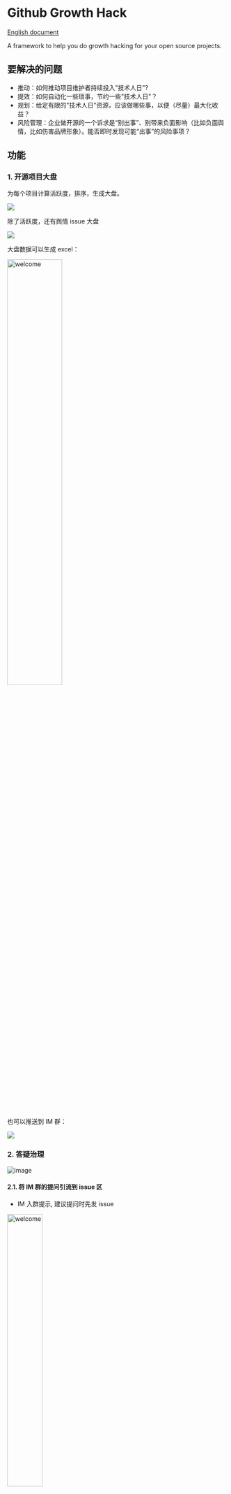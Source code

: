 # Github Growth Hack

[English document](README-en.md)

A framework to help you do growth hacking for your open source projects.

## 要解决的问题

- 推动：如何推动项目维护者持续投入"技术人日"?
- 提效：如何自动化一些琐事，节约一些"技术人日"？
- 规划：给定有限的"技术人日"资源，应该做哪些事，以便（尽量）最大化收益？
- 风险管理：企业做开源的一个诉求是“别出事”、别带来负面影响（比如负面舆情，比如伤害品牌形象）。能否即时发现可能“出事”的风险事项？

## 功能

### 1. 开源项目大盘

为每个项目计算活跃度，排序，生成大盘。

![](grafana.png)

除了活跃度，还有舆情 issue 大盘

![](https://user-images.githubusercontent.com/26001097/157366957-6fb03357-97e0-47b3-80e5-e8b8c88ad96e.png)

大盘数据可以生成 excel：

 <img src="https://user-images.githubusercontent.com/26001097/183243770-fb9a9805-f9e3-4750-b551-c29a46385248.png" width = "50%" height = "50%" alt="welcome" align=center />

也可以推送到 IM 群：

![](https://user-images.githubusercontent.com/26001097/156523792-34acd5ac-577e-4981-b026-3f26361e46db.png)

### 2. 答疑治理

![image](https://user-images.githubusercontent.com/26001097/158101918-4073f091-90e0-4e92-ae70-b6d9dead0676.png)

#### 2.1. 将 IM 群的提问引流到 issue 区

- IM 入群提示, 建议提问时先发 issue

 <img src="https://user-images.githubusercontent.com/26001097/157403838-3d789e25-e9cc-4fdf-9606-59894feaa0e6.png" width = "40%" height = "40%" alt="welcome" align=center />

- 用户艾特机器人，可以查看使用帮助

#### 2.2. 推动 owner 回复 issue

- 带着 issue 艾特机器人，机器人开始帮忙催 owner 回 issue

- 定时催促，直到回复了 issue

- 如果长时间不回复，舆情风险上升，机器人会在别的群里也催促 owner

#### 2.3. issue assigned 群聊提醒

issue 被 assign 后，在 IM 群中提醒当事人。
![image](https://user-images.githubusercontent.com/26001097/157380722-b9dac88a-b8cb-48ef-bccf-5536db319264.png)

#### 2.4. 舆情 issue 治理

我们定义舆情 issue 有不同等级：
| level | 标准 |
| -- | -- |
| 1 | 有用户在群里贴出来 issue 、寻求解答 |
| 2 | 有用户在群里贴出来 issue 、寻求解答，但催促 owner 后仍未回复。 |
| 3 | 5 天没人回复的 issue |
| 4 | 30 天没人回复的 issue |

基于上述抽象，本工具提供了治理舆情 issue 的解决方案

##### 2.4.1. 舆情 issue 扫描、报警

定期找出长时间未回复的 issue，在大群中报警，通知项目维护者。

 <img src="https://user-images.githubusercontent.com/26001097/156523399-c044b214-c454-46dd-a71f-77bde5b73121.png" width = "40%" height = "40%" alt="welcome" align=center />

![](https://user-images.githubusercontent.com/26001097/156515698-ebaf02ab-5ffe-4fb9-9201-a76e44274d3a.png)

##### 2.4.2. 小群预报警

在大群报警之前，可以提前 1 天在小群友情提醒，更加人性化。

![image](https://user-images.githubusercontent.com/26001097/157793252-e07aec12-df0d-4128-b790-0d31f1bd31a3.png)

### 3. 活跃度检查: liveness check
 <img src="https://user-images.githubusercontent.com/26001097/183243558-d4c59600-e232-40ae-8fae-a48f22263437.png" width = "50%" height = "50%" alt="welcome" align=center />

机器人会定期对所有开源项目进行“活跃度检查”，如果项目长期缺少维护、不处理舆情 issue，会被自动判定为“腐烂级”项目。

判定规则：

- 项目连续 4 周活跃度达不到 20

- 项目存在 30 天以上未回复的 issue

达到上述两个条件就定性为“腐烂级”项目，机器人会建议限期整改，否则归档。

整改期可以每隔 xx 天投诉升级、抄送主管。整改期过后如果仍未解决，将启动垃圾回收流程，对项目进行归档。

### 4. Readiness check
### 5. 项目管理机器人
推动别人太麻烦了，交给机器人去做吧！

- 开周会前，自动询问当事人进展
- 写周报前，自动询问当事人进展

 <img src="https://user-images.githubusercontent.com/26001097/183242835-dc46c836-6f3c-48b3-9d80-ade6ebf40492.png" width = "50%" height = "50%" alt="welcome" align=center />

- 每周组织社区会议

 <img src="https://user-images.githubusercontent.com/26001097/183243067-3d8ee469-b565-4b64-83b0-6e5dcb97b2f2.png" width = "50%" height = "50%" alt="welcome" align=center />

 <img src="https://user-images.githubusercontent.com/26001097/183243113-ffc68e99-554b-420f-a7b5-82dbb795083a.png" width = "50%" height = "50%" alt="welcome" align=center />


- [ ] 集成进 github issues, 自动追踪已 assign 的高优先级 issue, 在 issue 下询问进度或者在 IM 内询问进度。

### 6. 运营机器人

- 自动推广 good first issue，吸引贡献者

![](https://user-images.githubusercontent.com/26001097/199180613-f5fea5ba-70a8-4b99-984d-912aad487ff0.png)

详见 https://github.com/mosn/layotto/issues/800

如果开启该功能，good first issue 必须满足一定的label 规范、命名规范, 详见 https://mosn.io/layotto/#/zh/development/label-spec
### 7. 接入其他IM

- 代码：仿照dingtalk.js编写自己的xxxim.js，然后把自己的xxxim.js在src/dao/im.js里面导入。在接口里面根据im的配置type在if分支里面调用自己写的接口。
- `      if(group['type']==='dingtalk'){
        return dingtalk.sendMarkdown(group,content,atUid,uidArr);
      }else{
        ///// 其他IM接入示例
       return  otherim.sendMarkdown(group,content,atUid,uidArr);
      }`
- 配置：在config.json里面填写im的type为自己的im类型。
- `
    "good-first-issue-notifier": {
      "enable": true,
      "channels": [
        {
          "type": "dingtalk",
          "urls": [
            "https://oapi.dingtalk.com/robot/send?access_token=66113ea1b10247d25149158fb4b765da6c3c57bddca2682215122cc205e2ac70"
          ],
          "title": "goodFirstIssue认领",
          "atUid": [],
          "atAll": true
        }
      ]
    }
 `
 
## 使用文档

- [如何在钉钉群里添加“项目管理机器人”](pm_bot.md)

其他功能的用法见[英文文档](README-en.md#usage) ，暂未翻译。

## 活跃度指标说明

 <img src="https://user-images.githubusercontent.com/26001097/158004228-3bf9b244-f64f-4017-9827-6edbd981b66d.png" width = "200%" height = "200%" alt="score" align=center />

<!-- Score = C_{issue-comment} + 2*C_{open-issue}\\
\ \ \ \ \ \ +3*C_{open-pr}+4*C_{review-comment} \\
\ \ \ \ \ \ + 2*C_{pr-merged}+ C_{watch} \\
\ \ \ \ \ \ + 2*C_{fork} + 5 *C_{new-contributors}\\
\ \ \ \ \ \ - 5* C_{issues-without-comment-for-5-days}\\
\ \ \ \ \ \ - 7* C_{issues-without-comment-for-30-days}\\ -->

详见[活跃度指标设计 v2](https://github.com/seeflood/github-growth-hack/issues/2)


## Roadmap
见 issue 区
